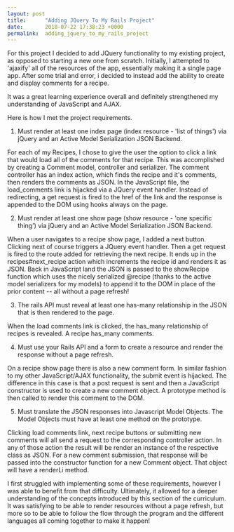```yaml
---
layout: post
title:      "Adding JQuery To My Rails Project"
date:       2018-07-22 17:38:23 +0000
permalink:  adding_jquery_to_my_rails_project
---
```



For this project I decided to add JQuery functionality to my existing project, as opposed to starting a new one from scratch. Initially, I attempted to 'ajaxify' all of the resources of the app, essentially making it a single page app. After some trial and error, i decided to instead add the ability to create and display comments for a recipe.

It was a great learning experience overall and definitely strengthened my understanding of JavaScript and AJAX. 

Here is how I met the project requirements.

1. Must render at least one index page (index resource - 'list of things') via jQuery and an Active Model Serialization JSON Backend.

For each of my Recipes, I chose to give the user the option to click a link that would load all of the comments for that recipe. This was accomplished by creating a Comment model, controller and serializer. The comment controller has an index action, which finds the recipe and it's comments, then renders the comments as JSON. In the JavaScript file, the load_comments link is hijacked via a JQuery event handler. Instead of redirecting, a get request is fired to the href of the link and the response is appended to the DOM using hooks always on the page. 

2. Must render at least one show page (show resource - 'one specific thing') via jQuery and an Active Model Serialization JSON Backend.

When a user navigates to a recipe show page, I added a next button. Clicking next of course triggers a JQuery event handler. Then a get request is fired to the route added for retrieving the next recipe. It ends up in the recipes#next_recipe action which increments the recipe id and renders it as JSON. Back in JavaScript land the JSON is passed to the showRecipe function which uses the nicely serialized @recipe (thanks to the active model serializers for my models) to append it to the DOM in place of the prior content -- all without a page refresh!

3. The rails API must reveal at least one has-many relationship in the JSON that is then rendered to the page.

When the load comments link is clicked, the has_many relationship of recipes is revealed. A recipe has_many comments. 

4. Must use your Rails API and a form to create a resource and render the response without a page refresh. 

On a recipe show page there is also a new comment form. In similar fashion to my other JavaScript/AJAX functionality, the submit event is hijacked. The difference in this case is that a post request is sent and then a JavaScript constructor is used to create a new comment object. A prototype method is then called to render this comment to the DOM. 

5. Must translate the JSON responses into Javascript Model Objects. The Model Objects must have at least one method on the prototype.

Clicking load comments link, next recipe buttons or submitting new comments will all send a request to the corresponding controller action. In any of those action the result will be render an instance of the respective class as JSON. For a new comment submission, that response will be passed into the constructor function for a new Comment object. That object will have a renderLi method. 


I first struggled with implementing some of these requirements, however I was able to benefit from that difficulty. Ultimately, it allowed for a deeper understanding of the concepts introduced by this section of the curriculum. It was satisfying to be able to render resources without a page refresh, but more so to be able to follow the flow through the program and the different languages all coming together to make it happen!
